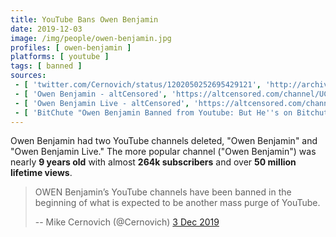 ```yaml
---
title: YouTube Bans Owen Benjamin
date: 2019-12-03
image: /img/people/owen-benjamin.jpg
profiles: [ owen-benjamin ]
platforms: [ youtube ]
tags: [ banned ]
sources:
 - [ 'twitter.com/Cernovich/status/1202050252695429121', 'http://archive.vn/1iYwi' ]
 - [ 'Owen Benjamin - altCensored', 'https://altcensored.com/channel/UCyQsQSKayfcZoHaCjqxxSlg' ]
 - [ 'Owen Benjamin Live - altCensored', 'https://altcensored.com/channel/UCfOn5gum8PiwxSfa2DETW8Q' ]
 - [ 'BitChute "Owen Benjamin Banned from Youtube: But He''s on Bitchute!" by Styxhexenhammer666 (5 Dec 2019)', 'https://www.bitchute.com/video/6E94UpsYucI/' ]
---
```


Owen Benjamin had two YouTube channels deleted, "Owen Benjamin" and "Owen
Benjamin Live." The more popular channel ("Owen Benjamin") was nearly **9 years
old** with almost **264k subscribers** and over **50 million lifetime views**.
> OWEN Benjamin’s YouTube channels have been banned in the beginning of what is
> expected to be another mass purge of YouTube.
>
> -- Mike Cernovich (@Cernovich) [3 Dec 2019](http://archive.vn/1iYwi)
